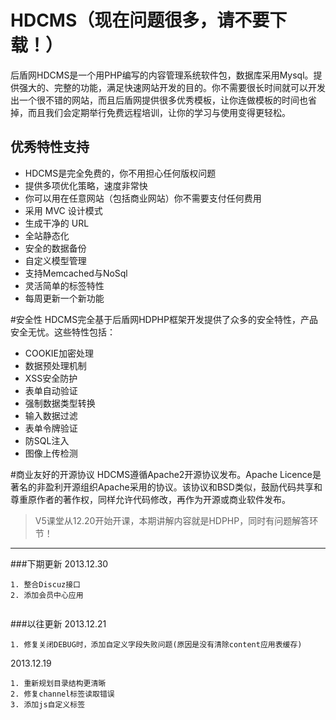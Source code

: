# HDCMS（现在问题很多，请不要下载！）
后盾网HDCMS是一个用PHP编写的内容管理系统软件包，数据库采用Mysql。提供强大的、完整的功能，满足快速网站开发的目的。你不需要很长时间就可以开发出一个很不错的网站，而且后盾网提供很多优秀模板，让你连做模板的时间也省掉，而且我们会定期举行免费远程培训，让你的学习与使用变得更轻松。

## 优秀特性支持* HDCMS是完全免费的，你不用担心任何版权问题* 提供多项优化策略，速度非常快* 你可以用在任意网站（包括商业网站）你不需要支付任何费用* 采用 MVC 设计模式* 生成干净的 URL* 全站静态化* 安全的数据备份* 自定义模型管理* 支持Memcached与NoSql* 灵活简单的标签特性* 每周更新一个新功能

#安全性
HDCMS完全基于后盾网HDPHP框架开发提供了众多的安全特性，产品安全无忧。这些特性包括：

* COOKIE加密处理
* 数据预处理机制
* XSS安全防护
* 表单自动验证
* 强制数据类型转换
* 输入数据过滤
* 表单令牌验证
* 防SQL注入
* 图像上传检测


#商业友好的开源协议
HDCMS遵循Apache2开源协议发布。Apache Licence是著名的非盈利开源组织Apache采用的协议。该协议和BSD类似，鼓励代码共享和尊重原作者的著作权，同样允许代码修改，再作为开源或商业软件发布。

> V5课堂从12.20开始开课，本期讲解内容就是HDPHP，同时有问题解答环节！
***


###下期更新
2013.12.30

```
1. 整合Discuz接口
2. 添加会员中心应用
 
```

###以往更新
2013.12.21

```
1. 修复关闭DEBUG时，添加自定义字段失败问题(原因是没有清除content应用表缓存)
```
2013.12.19

```
1. 重新规划目录结构更清晰
2. 修复channel标签读取错误
3. 添加js自定义标签
```
